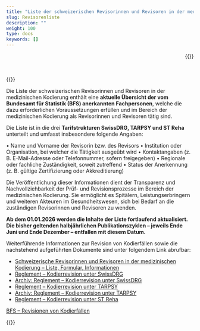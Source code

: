 ```yaml
---
title: "Liste der schweizerischen Revisorinnen und Revisoren in der medizinischen Kodierung"
slug: Revisorenliste
description: ""
weight: 100
type: docs
keywords: []
---
```


<p style="text-align: right;">{{<printButton>}}
<p style="text-align: left;">  
<br>
  
{{<markdown>}}
  
Die Liste der schweizerischen Revisorinnen und Revisoren in der medizinischen Kodierung enthält eine **aktuelle Übersicht der vom Bundesamt für Statistik (BFS) anerkannten Fachpersonen**, welche die dazu erforderlichen Voraussetzungen erfüllen und im Bereich der medizinischen Kodierung als Revisorinnen und Revisoren tätig sind. 
  
Die Liste ist in die drei **Tarifstrukturen SwissDRG, TARPSY und ST Reha** unterteilt und umfasst insbesondere folgende Angaben:

•	Name und Vorname der Revisorin bzw. des Revisors
•	Institution oder Organisation, bei welcher die Tätigkeit ausgeübt wird
•	Kontaktangaben (z. B. E-Mail-Adresse oder Telefonnummer, sofern freigegeben)
•	Regionale oder fachliche Zuständigkeit, soweit zutreffend
•	Status der Anerkennung (z. B. gültige Zertifizierung oder Akkreditierung)
  
Die Veröffentlichung dieser Informationen dient der Transparenz und Nachvollziehbarkeit der Prüf- und Revisionsprozesse im Bereich der medizinischen Kodierung. Sie ermöglicht es Spitälern, Leistungserbringern und weiteren Akteuren im Gesundheitswesen, sich bei Bedarf an die zuständigen Revisorinnen und Revisoren zu wenden.
  
**Ab dem 01.01.2026 werden die Inhalte der Liste fortlaufend aktualisiert. Die bisher geltenden halbjährlichen Publikationszyklen – jeweils Ende Juni und Ende Dezember – entfallen mit diesem Datum.**
  
  
Weiterführende Informationen zur Revision von Kodierfällen sowie die nachstehend aufgeführten Dokumente sind unter folgendem Link abrufbar: 
<body>
    <ul>
        <li><a href="https://www.bfs.admin.ch/bfs/de/home/statistiken/gesundheit/nomenklaturen/medkk/revisionen-kodierfaelle.html#schweizerische-revisorinnen-und-revisoren-in-der-medizinischen-kodierung-liste-formular-informationen"
        target="_blank"
        rel="noopener noreferrer">
        Schweizerische Revisorinnen und Revisoren in der medizinischen Kodierung – Liste, Formular, Informationen</a>
        </li>
        <li><a href="https://www.bfs.admin.ch/bfs/de/home/statistiken/gesundheit/nomenklaturen/medkk/revisionen-kodierfaelle.html#reglement-kodierrevision-unter-swissdrg"
        target="_blank"
        rel="noopener noreferrer">
        Reglement – Kodierrevision unter SwissDRG</a>
        </li>
        <li><a href="https://www.bfs.admin.ch/bfs/de/home/statistiken/gesundheit/nomenklaturen/medkk/revisionen-kodierfaelle.html#archiv-reglement-kodierrevision-unter-swissdrg"
        target="_blank"
        rel="noopener noreferrer">
        Archiv: Reglement – Kodierrevision unter SwissDRG</a>
        </li>
        <li><a href="https://www.bfs.admin.ch/bfs/de/home/statistiken/gesundheit/nomenklaturen/medkk/revisionen-kodierfaelle.html#reglement-kodierrevision-unter-tarpsy"
        target="_blank"
        rel="noopener noreferrer">
        Reglement – Kodierrevision unter TARPSY</a>
        </li>
        <li><a href="https://www.bfs.admin.ch/bfs/de/home/statistiken/gesundheit/nomenklaturen/medkk/revisionen-kodierfaelle.html#archiv-reglement-kodierrevision-unter-tarpsy"
        target="_blank"
        rel="noopener noreferrer">
        Archiv: Reglement – Kodierrevision unter TARPSY</a>
        </li>
        <li><a href="https://www.bfs.admin.ch/bfs/de/home/statistiken/gesundheit/nomenklaturen/medkk/revisionen-kodierfaelle.html#reglement-kodierrevision-unter-st-reha"
        target="_blank"
        rel="noopener noreferrer">
        Reglement – Kodierrevision unter ST Reha</a>
        </li>
    </ul>
</body>
  
<a href="https://www.bfs.admin.ch/bfs/de/home/statistiken/gesundheit/nomenklaturen/medkk/revisionen-kodierfaelle.html"
        target="_blank"
        rel="noopener noreferrer">
        BFS – Revisionen von Kodierfällen</a>

{{</markdown>}}